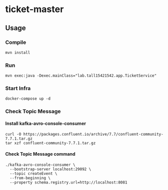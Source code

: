 # ticket-master

## Usage
### Compile
``mvn install``

### Run
``mvn exec:java -Dexec.mainClass="lab.tall15421542.app.TicketService"``

### Start Infra
``docker-compose up -d``

### Check Topic Message
#### Install kafka-avro-console-consumer
```
curl -O https://packages.confluent.io/archive/7.7/confluent-community-7.7.1.tar.gz
tar xzf confluent-community-7.7.1.tar.gz
```

#### Check Topic Message command
```
./kafka-avro-console-consumer \
  --bootstrap-server localhost:29092 \
  --topic createEvent \
  --from-beginning \
  --property schema.registry.url=http://localhost:8081
```
